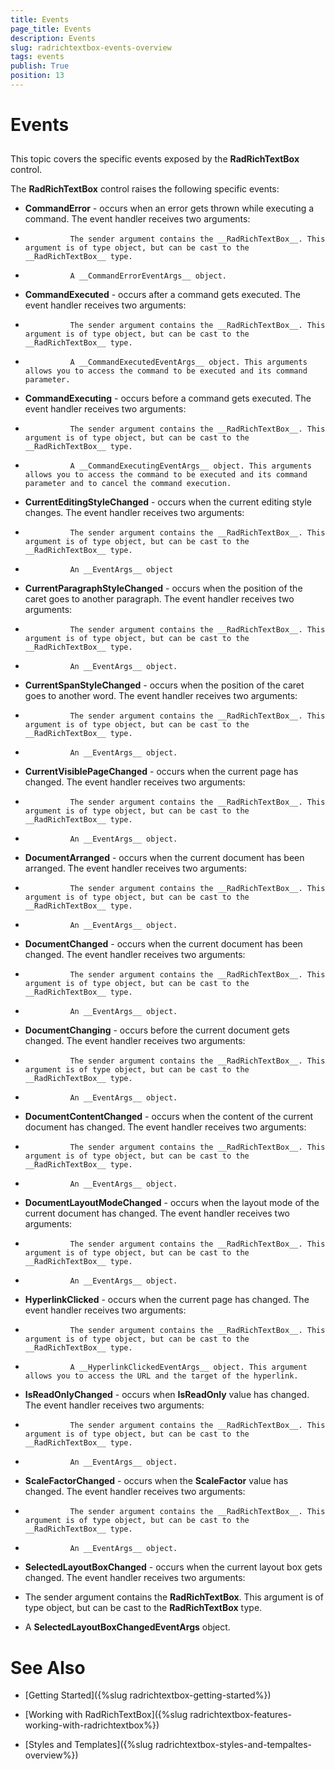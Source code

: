 ```yaml
---
title: Events
page_title: Events
description: Events
slug: radrichtextbox-events-overview
tags: events
publish: True
position: 13
---
```


# Events



## 

This topic covers the specific events exposed by the __RadRichTextBox__ control.
        

The __RadRichTextBox__ control raises the following specific events:
        

* __CommandError__ - occurs when an error gets thrown while executing a command. The event handler receives two arguments:
            

* 
                The sender argument contains the __RadRichTextBox__. This argument is of type object, but can be cast to the __RadRichTextBox__ type.
              

* 
                A __CommandErrorEventArgs__ object.
              

* __CommandExecuted__ - occurs after a command gets executed. The event handler receives two arguments:
            

* 
                The sender argument contains the __RadRichTextBox__. This argument is of type object, but can be cast to the __RadRichTextBox__ type.
              

* 
                A __CommandExecutedEventArgs__ object. This arguments allows you to access the command to be executed and its command parameter.
              

* __CommandExecuting__ - occurs before a command gets executed. The event handler receives two arguments:
            

* 
                The sender argument contains the __RadRichTextBox__. This argument is of type object, but can be cast to the __RadRichTextBox__ type.
              

* 
                A __CommandExecutingEventArgs__ object. This arguments allows you to access the command to be executed and its command parameter and to cancel the command execution.
              

* __CurrentEditingStyleChanged__ - occurs when the current editing style changes. The event handler receives two arguments:
            

* 
                The sender argument contains the __RadRichTextBox__. This argument is of type object, but can be cast to the __RadRichTextBox__ type.
              

* 
                An __EventArgs__ object
              

* __CurrentParagraphStyleChanged__ - occurs when the position of the caret goes to another paragraph. The event handler receives two arguments:
            

* 
                The sender argument contains the __RadRichTextBox__. This argument is of type object, but can be cast to the __RadRichTextBox__ type.
              

* 
                An __EventArgs__ object.
              

* __CurrentSpanStyleChanged__ - occurs when the position of the caret goes to another word. The event handler receives two arguments:
            

* 
                The sender argument contains the __RadRichTextBox__. This argument is of type object, but can be cast to the __RadRichTextBox__ type.
              

* 
                An __EventArgs__ object.
              

* __CurrentVisiblePageChanged__ - occurs when the current page has changed. The event handler receives two arguments:
            

* 
                The sender argument contains the __RadRichTextBox__. This argument is of type object, but can be cast to the __RadRichTextBox__ type.
              

* 
                An __EventArgs__ object.
              

* __DocumentArranged__ - occurs when the current document has been arranged. The event handler receives two arguments:
            

* 
                The sender argument contains the __RadRichTextBox__. This argument is of type object, but can be cast to the __RadRichTextBox__ type.
              

* 
                An __EventArgs__ object.
              

* __DocumentChanged__ - occurs when the current document has been changed. The event handler receives two arguments:
            

* 
                The sender argument contains the __RadRichTextBox__. This argument is of type object, but can be cast to the __RadRichTextBox__ type.
              

* 
                An __EventArgs__ object.
              

* __DocumentChanging__ - occurs before the current document gets changed. The event handler receives two arguments:
            

* 
                The sender argument contains the __RadRichTextBox__. This argument is of type object, but can be cast to the __RadRichTextBox__ type.
              

* 
                An __EventArgs__ object.
              

* __DocumentContentChanged__ - occurs when the content of the current document has changed. The event handler receives two arguments:
            

* 
                The sender argument contains the __RadRichTextBox__. This argument is of type object, but can be cast to the __RadRichTextBox__ type.
              

* 
                An __EventArgs__ object.
              

* __DocumentLayoutModeChanged__ - occurs when the layout mode of the current document has changed. The event handler receives two arguments:
            

* 
                The sender argument contains the __RadRichTextBox__. This argument is of type object, but can be cast to the __RadRichTextBox__ type.
              

* 
                An __EventArgs__ object.
              

* __HyperlinkClicked__ - occurs when the current page has changed. The event handler receives two arguments:
            

* 
                The sender argument contains the __RadRichTextBox__. This argument is of type object, but can be cast to the __RadRichTextBox__ type.
              

* 
                A __HyperlinkClickedEventArgs__ object. This argument allows you to access the URL and the target of the hyperlink.
              

* __IsReadOnlyChanged__ - occurs when __IsReadOnly__ value has changed. The event handler receives two arguments:
            

* 
                The sender argument contains the __RadRichTextBox__. This argument is of type object, but can be cast to the __RadRichTextBox__ type.
              

* 
                An __EventArgs__ object.
              

* __ScaleFactorChanged__ - occurs when the __ScaleFactor__ value has changed. The event handler receives two arguments:
            

* 
                The sender argument contains the __RadRichTextBox__. This argument is of type object, but can be cast to the __RadRichTextBox__ type.
              

* 
                An __EventArgs__ object.
              

* __SelectedLayoutBoxChanged__ - occurs when the current layout box gets changed. The event handler receives two arguments:
            

* The sender argument contains the __RadRichTextBox__. This argument is of type object, but can be cast to the __RadRichTextBox__ type.

* A __SelectedLayoutBoxChangedEventArgs__ object.

# See Also

 * [Getting Started]({%slug radrichtextbox-getting-started%})

 * [Working with RadRichTextBox]({%slug radrichtextbox-features-working-with-radrichtextbox%})

 * [Styles and Templates]({%slug radrichtextbox-styles-and-tempaltes-overview%})
